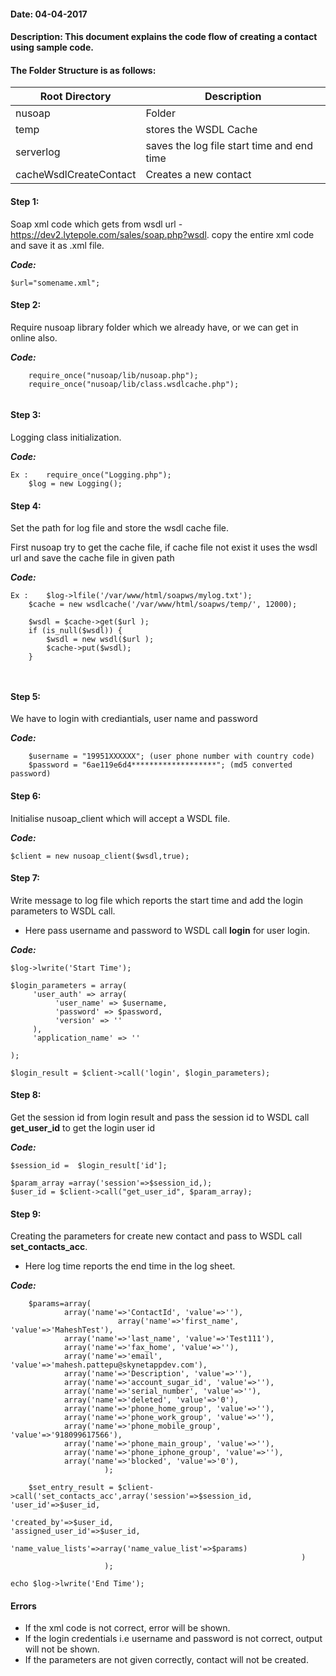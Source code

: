 #### Date: 04-04-2017
#### Description: This document explains the code flow of creating a contact using sample code.

#### The Folder Structure is as follows:
   
   
   Root Directory | Description
------------ | -------------
nusoap | Folder |
temp | stores the WSDL Cache | 
serverlog | saves the log file start time and end time |
cacheWsdlCreateContact | Creates a new contact |

#### Step 1:

Soap xml code which gets from wsdl url - https://dev2.lytepole.com/sales/soap.php?wsdl. copy the entire xml code and save it as .xml file.

**_Code:_**
	
```
$url="somename.xml";

```

#### Step 2:

Require nusoap library folder which we already have, or we can get in online also.

**_Code:_**
	
```
	require_once("nusoap/lib/nusoap.php");
	require_once("nusoap/lib/class.wsdlcache.php");
  
  ```
  
  #### Step 3:
  
  Logging class initialization.
  
  **_Code:_**
	
```
Ex :	require_once("Logging.php");
	$log = new Logging();
```

#### Step 4:

Set the path for log file and store the wsdl cache file.

First nusoap try to get the cache file, if cache file not exist it uses the wsdl url and save the cache file in given path


  **_Code:_**
	
```
Ex : 	$log->lfile('/var/www/html/soapws/mylog.txt');
	$cache = new wsdlcache('/var/www/html/soapws/temp/', 12000);

	$wsdl = $cache->get($url );
	if (is_null($wsdl)) {
		$wsdl = new wsdl($url );
		$cache->put($wsdl);
	}
  
 
```

#### Step 5:

We have to login with crediantials, user name and password

**_Code:_**
	
```
	$username = "19951XXXXXX"; (user phone number with country code)
  	$password = "6ae119e6d4*******************"; (md5 converted password)
```

#### Step 6:

Initialise nusoap_client which will accept a WSDL file.

**_Code:_**
	
```
$client = new nusoap_client($wsdl,true);

```

#### Step 7:

Write message to log file which reports the start time and add the login parameters to WSDL call.

- Here pass username and password to WSDL call **login** for user login.

**_Code:_**
	
```
$log->lwrite('Start Time');
    
$login_parameters = array(
     'user_auth' => array(
          'user_name' => $username,
          'password' => $password,
          'version' => ''
     ),
     'application_name' => ''
        
);
    
$login_result = $client->call('login', $login_parameters);
```

#### Step 8:

Get the session id from login result and pass the session id to WSDL call **get_user_id** to get the login user id


**_Code:_**
	
```
$session_id =  $login_result['id'];

$param_array =array('session'=>$session_id,);
$user_id = $client->call("get_user_id", $param_array);

```

#### Step 9:

Creating the parameters for create new contact and pass to WSDL call **set_contacts_acc**.

- Here log time reports the end time in the log sheet.

**_Code:_**
	
```
	$params=array(
			array('name'=>'ContactId', 'value'=>''),   
                        array('name'=>'first_name', 'value'=>'MaheshTest'),     
			array('name'=>'last_name', 'value'=>'Test111'),
			array('name'=>'fax_home', 'value'=>''),   
			array('name'=>'email', 'value'=>'mahesh.pattepu@skynetappdev.com'),
			array('name'=>'Description', 'value'=>''),   
			array('name'=>'account_sugar_id', 'value'=>''),   
			array('name'=>'serial_number', 'value'=>''),      
			array('name'=>'deleted', 'value'=>'0'),   	                               
			array('name'=>'phone_home_group', 'value'=>''),  
			array('name'=>'phone_work_group', 'value'=>''), 
			array('name'=>'phone_mobile_group', 'value'=>'918099617566'), 
			array('name'=>'phone_main_group', 'value'=>''), 
			array('name'=>'phone_iphone_group', 'value'=>''), 
			array('name'=>'blocked', 'value'=>'0'),                               
                     );						 
		
	$set_entry_result = $client->call('set_contacts_acc',array('session'=>$session_id,														   'user_id'=>$user_id,
                                                                   'created_by'=>$user_id,														   'assigned_user_id'=>$user_id,
                                                                   'name_value_lists'=>array('name_value_list'=>$params)
                                                                 )
					 );

echo $log->lwrite('End Time');
 ```
 


#### Errors

- If the xml code is not correct, error will be shown.
- If the login credentials i.e username and password is not correct, output will not be shown.
- If the parameters are not given correctly, contact will not be created.



